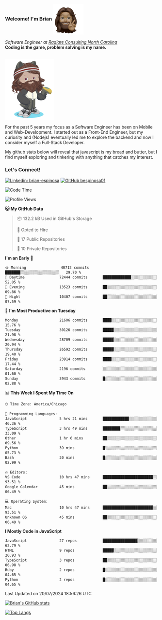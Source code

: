 ###  Welcome! I'm Brian <img align="center" src="https://github.com/bespinosa01/bespinosa01/blob/main/assets/peace-animoji.png" height="100" /></h2>
<p><em>Software Engineer at <a href="https://www.radiateconsulting.coop/north-carolina-tech-coop">Radiate Consulting North Carolina</a>
 <br/>
<!-- </br>Developer Consultant at <a href="https://codethedream.org/">Code The Dream</a> -->
</em> <b>Coding is the game, problem solving is my name.</b></p>

<br/>


 <img align="center" src="https://github.com/bespinosa01/bespinosa01/blob/main/assets/octo-me.png" height="200" /> 
 <p>
 For the past 5 years my focus as a Software Engineer has been on Mobile and Web-Development. I started out as a Front-End Engineer, but my curiosity and (Nodejs) eventually led me to explore the backend and now I consider myself a Full-Stack Developer.
</p>
<p>
 My github stats below will reveal that javascript is my bread and butter, but I find myself exploring and tinkering with anything that catches my interest. 
 </p>
 
 
### Let's Connect!

[![Linkedin: brian-espinosa](https://img.shields.io/badge/-brian--espinosa-blue?style=flat-square&logo=Linkedin&logoColor=white&link=https://www.linkedin.com/in/brian-espinosa/)](https://www.linkedin.com/in/brian-espinosa/)
[![GitHub bespinosa01](https://img.shields.io/github/followers/bespinosa01?label=follow&style=social)](https://github.com/bespinosa01)



<!--START_SECTION:waka-->
![Code Time](http://img.shields.io/badge/Code%20Time-1%2C589%20hrs%2056%20mins-blue)

![Profile Views](http://img.shields.io/badge/Profile%20Views-0-blue)

**🐱 My GitHub Data** 

> 📦 132.2 kB Used in GitHub's Storage 
 > 
> 💼 Opted to Hire
 > 
> 📜 17 Public Repositories 
 > 
> 🔑 10 Private Repositories 
 > 
**I'm an Early 🐤** 

```text
🌞 Morning                40712 commits       ███████░░░░░░░░░░░░░░░░░░   29.70 % 
🌆 Daytime                72444 commits       █████████████░░░░░░░░░░░░   52.85 % 
🌃 Evening                13523 commits       ██░░░░░░░░░░░░░░░░░░░░░░░   09.86 % 
🌙 Night                  10407 commits       ██░░░░░░░░░░░░░░░░░░░░░░░   07.59 % 
```
📅 **I'm Most Productive on Tuesday** 

```text
Monday                   21606 commits       ████░░░░░░░░░░░░░░░░░░░░░   15.76 % 
Tuesday                  30126 commits       █████░░░░░░░░░░░░░░░░░░░░   21.98 % 
Wednesday                28709 commits       █████░░░░░░░░░░░░░░░░░░░░   20.94 % 
Thursday                 26592 commits       █████░░░░░░░░░░░░░░░░░░░░   19.40 % 
Friday                   23914 commits       ████░░░░░░░░░░░░░░░░░░░░░   17.44 % 
Saturday                 2196 commits        ░░░░░░░░░░░░░░░░░░░░░░░░░   01.60 % 
Sunday                   3943 commits        █░░░░░░░░░░░░░░░░░░░░░░░░   02.88 % 
```


📊 **This Week I Spent My Time On** 

```text
🕑︎ Time Zone: America/Chicago

💬 Programming Languages: 
JavaScript               5 hrs 21 mins       ████████████░░░░░░░░░░░░░   46.36 % 
TypeScript               3 hrs 49 mins       ████████░░░░░░░░░░░░░░░░░   33.09 % 
Other                    1 hr 6 mins         ██░░░░░░░░░░░░░░░░░░░░░░░   09.56 % 
Python                   39 mins             █░░░░░░░░░░░░░░░░░░░░░░░░   05.73 % 
Bash                     20 mins             █░░░░░░░░░░░░░░░░░░░░░░░░   02.99 % 

🔥 Editors: 
VS Code                  10 hrs 47 mins      ███████████████████████░░   93.51 % 
Google Calendar          45 mins             ██░░░░░░░░░░░░░░░░░░░░░░░   06.49 % 

💻 Operating System: 
Mac                      10 hrs 47 mins      ███████████████████████░░   93.51 % 
Unknown OS               45 mins             ██░░░░░░░░░░░░░░░░░░░░░░░   06.49 % 
```

**I Mostly Code in JavaScript** 

```text
JavaScript               27 repos            ████████████████░░░░░░░░░   62.79 % 
HTML                     9 repos             █████░░░░░░░░░░░░░░░░░░░░   20.93 % 
TypeScript               3 repos             ██░░░░░░░░░░░░░░░░░░░░░░░   06.98 % 
Ruby                     2 repos             █░░░░░░░░░░░░░░░░░░░░░░░░   04.65 % 
Python                   2 repos             █░░░░░░░░░░░░░░░░░░░░░░░░   04.65 % 
```




 Last Updated on 20/07/2024 18:56:26 UTC
<!--END_SECTION:waka-->


<!--  Github STATS -->
[![Brian's GitHub stats](https://github-readme-stats.vercel.app/api?username=bespinosa01&hide=stars,contribs&count_private=true&show_icons=true)](https://github.com/anuraghazra/github-readme-stats)

[![Top Langs](https://github-readme-stats.vercel.app/api/top-langs/?username=bespinosa01&layout=compact)](https://github.com/anuraghazra/github-readme-stats)



<!--
**bespinosa01/bespinosa01** is a ✨ _special_ ✨ repository because its `README.md` (this file) appears on your GitHub profile.

Here are some ideas to get you started:

- 🔭 I’m currently working on ...
- 🌱 I’m currently learning ...
- 👯 I’m looking to collaborate on ...
- 🤔 I’m looking for help with ...
- 💬 Ask me about ...
- 📫 How to reach me: ...
- 😄 Pronouns: ...
- ⚡ Fun fact: ...
-->
